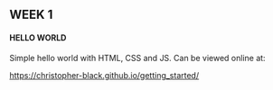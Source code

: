 ## WEEK 1
#### HELLO WORLD
Simple hello world with HTML, CSS and JS. Can be viewed online at:

https://christopher-black.github.io/getting_started/
